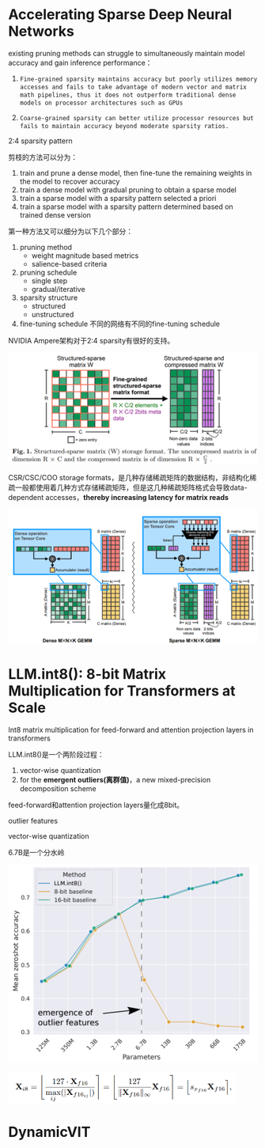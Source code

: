 # Accelerating Sparse Deep Neural Networks

existing pruning methods can struggle to simultaneously maintain model accuracy and gain inference performance：

1. ```
   Fine-grained sparsity maintains accuracy but poorly utilizes memory accesses and fails to take advantage of modern vector and matrix math pipelines, thus it does not outperform traditional dense models on processor architectures such as GPUs
   ```

2. ```
   Coarse-grained sparsity can better utilize processor resources but fails to maintain accuracy beyond moderate sparsity ratios.
   ```



2:4 sparsity pattern



剪枝的方法可以分为：

1. train and prune a dense model, then fine-tune the remaining weights in the model to recover accuracy
2. train a dense model with gradual pruning to obtain a sparse model
3. train a sparse model with a sparsity pattern selected a priori
4.  train a sparse model with a sparsity pattern determined based on trained dense version



第一种方法又可以细分为以下几个部分：

1. pruning method
   - weight magnitude based metrics
   - salience-based criteria
2. pruning schedule
   - single step
   - gradual/iterative
3. sparsity structure
   - structured
   - unstructured
4. fine-tuning schedule 不同的网络有不同的fine-tuning schedule



NVIDIA Ampere架构对于2:4 sparsity有很好的支持。

<img src="assets/image-20240613142304610.png" alt="image-20240613142304610" style="zoom:67%;" />



CSR/CSC/COO storage formats，是几种存储稀疏矩阵的数据结构，非结构化稀疏一般都使用着几种方式存储稀疏矩阵，但是这几种稀疏矩阵格式会导致data-dependent accesses，**thereby increasing latency for matrix reads**



<img src="assets/image-20240613155506355.png" alt="image-20240613155506355" style="zoom:50%;" />





# LLM.int8(): 8-bit Matrix Multiplication for Transformers at Scale

Int8 matrix multiplication for feed-forward and attention projection layers in transformers



LLM.int8()是一个两阶段过程：

1. vector-wise quantization
2. for the **emergent outliers(离群值)**，a new mixed-precision decomposition scheme



feed-forward和attention projection layers量化成8bit。



outlier features



vector-wise quantization



6.7B是一个分水岭



![image-20240614010254335](assets/image-20240614010254335.png)

<img src="assets/image-20240614010528780.png" alt="image-20240614010528780" style="zoom:67%;" />





# DynamicVIT


